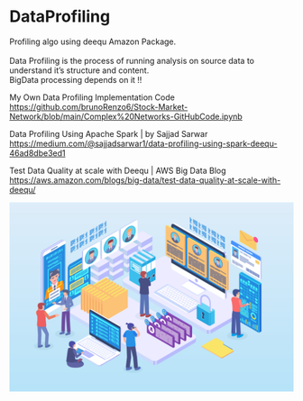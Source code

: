 # DataProfiling
Profiling algo using deequ Amazon Package. <br><br>
Data Profiling is the process of running analysis on source data to understand it’s structure and content.<br>
BigData processing depends on it !!

My Own Data Profiling Implementation Code
https://github.com/brunoRenzo6/Stock-Market-Network/blob/main/Complex%20Networks-GitHubCode.ipynb

Data Profiling Using Apache Spark | by Sajjad Sarwar
https://medium.com/@sajjadsarwar1/data-profiling-using-spark-deequ-46ad8dbe3ed1

Test Data Quality at scale with Deequ | AWS Big Data Blog
https://aws.amazon.com/blogs/big-data/test-data-quality-at-scale-with-deequ/


![](Data-profiling-tools.jpg)
